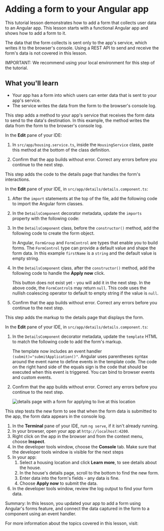 # Adding a form to your Angular app

This tutorial lesson demonstrates how to add a form that collects user data to an Angular app.
This lesson starts with a functional Angular app and shows how to add a form to it.

The data that the form collects is sent only to the app's service, which writes it to the browser's console.
Using a REST API to send and receive the form's data is not covered in this lesson.

<docs-video src="https://www.youtube.com/embed/kWbk-dOJaNQ?si=FYMXGdUiT-qh321h"/>

IMPORTANT: We recommend using your local environment for this step of the tutorial.

## What you'll learn

* Your app has a form into which users can enter data that is sent to your app's service.
* The service writes the data from the form to the browser's console log.

<docs-workflow>

<docs-step title="Add a method to send form data">
This step adds a method to your app's service that receives the form data to send to the data's destination.
In this example, the method writes the data from the form to the browser's console log.

In the **Edit** pane of your IDE:

1. In `src/app/housing.service.ts`, inside the `HousingService` class, paste this method at the bottom of the class definition.

    <docs-code header="Submit method in src/app/housing.service.ts" path="adev/content/tutorials/first-app/steps/13-search/src/app/housing.service.ts" visibleLines="[120,122]"/>

1. Confirm that the app builds without error.
    Correct any errors before you continue to the next step.
</docs-step>

<docs-step title="Add the form functions to the details page">
This step adds the code to the details page that handles the form's interactions.

In the **Edit** pane of your IDE, in `src/app/details/details.component.ts`:

1. After the `import` statements at the top of the file, add the following code to import the Angular form classes.

    <docs-code header="Forms imports in src/app/details/details.component.ts" path="adev/content/tutorials/first-app/steps/13-search/src/app/details/details.component.ts" visibleLines="[6]"/>

1. In the `DetailsComponent` decorator metadata, update the `imports` property with the following code:

    <docs-code header="imports directive in src/app/details/details.component.ts" path="adev/content/tutorials/first-app/steps/13-search/src/app/details/details.component.ts" visibleLines="[10,13]"/>

1. In the `DetailsComponent` class, before the `constructor()` method, add the following code to create the form object.

    <docs-code header="template directive in src/app/details/details.component.ts" path="adev/content/tutorials/first-app/steps/13-search/src/app/details/details.component.ts" visibleLines="[53,57]"/>

    In Angular, `FormGroup` and `FormControl` are types that enable you to build forms. The `FormControl` type can provide a default value and shape the form data. In this example `firstName` is a `string` and the default value is empty string.

1. In the `DetailsComponent` class, after the `constructor()` method, add the following code to handle the **Apply now** click.

    <docs-code header="template directive in src/app/details/details.component.ts" path="adev/content/tutorials/first-app/steps/13-search/src/app/details/details.component.ts" visibleLines="[64,69]"/>

    This button does not exist yet - you will add it in the next step. In the above code, the `FormControl`s may return `null`. This code uses the nullish coalescing operator to default to empty string if the value is `null`.

1. Confirm that the app builds without error.
    Correct any errors before you continue to the next step.
</docs-step>

<docs-step title="Add the form's markup to the details page">
This step adds the markup to the details page that displays the form.

In the **Edit** pane of your IDE, in `src/app/details/details.component.ts`:

1. In the `DetailsComponent` decorator metadata, update the `template` HTML to match the following code to add the form's markup.

    <docs-code header="template directive in src/app/details/details.component.ts" path="adev/content/tutorials/first-app/steps/13-search/src/app/details/details.component.ts" visibleLines="[15,45]"/>

    The template now includes an event handler `(submit)="submitApplication()"`. Angular uses parentheses syntax around the event name to define events in the template code. The code on the right hand side of the equals sign is the code that should be executed when this event is triggered. You can bind to browser events and custom events.

1. Confirm that the app builds without error.
    Correct any errors before you continue to the next step.

    <img alt="details page with a form for applying to live at this location" src="assets/content/images/tutorials/first-app/homes-app-lesson-12-step-3.png">

</docs-step>

<docs-step title="Test your app's new form">
This step tests the new form to see that when the form data is submitted to the app, the form data appears in the console log.

1. In the **Terminal** pane of your IDE, run `ng serve`, if it isn't already running.
1. In your browser, open your app at `http://localhost:4200`.
1. Right click on the app in the browser and from the context menu, choose **Inspect**.
1. In the developer tools window, choose the **Console** tab.
    Make sure that the developer tools window is visible for the next steps
1. In your app:
    1. Select a housing location and click **Learn more**, to see details about the house.
    1. In the house's details page, scroll to the bottom to find the new form.
    1. Enter data into the form's fields - any data is fine.
    1. Choose **Apply now** to submit the data.
1. In the developer tools window, review the log output to find your form data.
</docs-step>

</docs-workflow>

Summary: In this lesson, you updated your app to add a form using Angular's forms feature, and connect the data captured in the form to a component using an event handler.

For more information about the topics covered in this lesson, visit:

<docs-pill-row>
  <docs-pill href="guide/forms" title="Angular Forms"/>
  <docs-pill href="guide/templates/event-binding" title="Event Handling"/>
</docs-pill-row>
